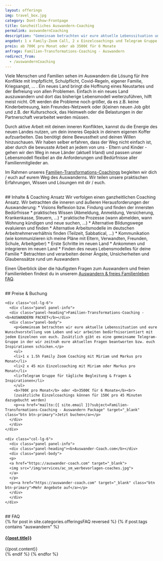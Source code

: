 ```yaml
---
layout: offerings
img: travel_box.jpg
category: Dont-Show-Frontpage
title: Ganzheitliches Auswandern-Coaching
permalink: auswandernCoaching
description: "Gemeinsam betrachten wir eure aktuelle Lebenssituation und eure Wunschvorstellung vom Leben im Ausland."
angebot: 1 x Family-Zoom Call, 2 x Einzelcoachings und Telegram Gruppe
preis: ab 700€ pro Monat oder ab 3500€ für 6 Monate
anfrage: Familien-Transformations-Coaching - Auswandern
redirect_from:
  - /auswandernCoaching
---
```


Viele Menschen und Familien sehen im Auswandern die Lösung für ihre Konflikte mit Impfpflicht, Schulpflicht, Covid-Regeln, eigener Familie, Kriegsangst, ... . Ein neues Land bringt die Hoffnung eines Neustartes und der Befreiung von allen Problemen. Einfach in ein neues Land
auszuwandern und dort das bisherige Lebensmodell weiterzuführen, hilft meist nicht. Oft werden die Probleme noch größer, da es z.B. keine Kinderbetreuung, kein Freundes-Netzwerk oder (k)einen neuen Job gibt und z.B. der Kulturschock, das Heimweh oder die Belastungen in der Partnerschaft verarbeitet werden müssen.

Durch aktive Arbeit mit deinen inneren Konflikten, kannst du die Energie des neuen Landes nutzen, um dein inneres Gepäck in deinem eigenen Koffer aufzuarbeiten. Das benötigt deine Bewusstheit und deinen Willen hinzuschauen. Wir haben selber erfahren, dass der Weg nicht einfach ist, aber durch die bewusste Arbeit an jedem von uns - Eltern und Kinder - gehen wir den Weg in neue Länder (aktuell Irland) und passen unser Lebensmodell flexibel an die Anforderungen und Bedürfnisse aller Familienmitglieder an.

Im Rahmen unseres [Familien-Transformations-Coachings](/services-familie/2021/12/12/FamilenCoaching/) begleiten wir dich / euch auf eurem Weg des Auswanderns. Wir teilen unsere praktischen Erfahrungen, Wissen und Lösungen mit dir / euch.

<br>
## Inhalte & Coaching Ansatz
Wir verfolgen einen ganzheitlichen Coaching Ansatz. Wir betrachten die inneren und äußeren Herausforderungen der Auswanderung:
* Visions Reflexion bzw. Findung und finden der innersten Bedürfnisse
* praktisches Wissen (Abmeldung, Anmeldung, Versicherung, Krankenkasse, Steuern, ...)
* praktische Prozesse (wann abmelden, wann Wohnung kündigen und neue suchen, ...)
* Alternative Bildungswege evaluieren und finden
* Alternative Arbeitsmodelle im deutschen Arbeitnehmerverhältnis finden (Teilzeit, Sabbatical, ...)
* Kommunikation (wie kommunizieren ich meine Pläne mit Eltern, Verwandten, Freunden, Schule, Arbeitgeber)
* Erste Schritte im neuen Land
* Ankommen und integrieren im neuen Land
* Finden des neues Lebensmodelles für deine Familie
* Betrachten und verarbeiten deiner Ängste, Unsicherheiten und Glaubenssätze rund um Auswandern

Einen Überblick über die häufigsten Fragen zum Auswandern und freien Familienleben findest du in
unserem [Auswandern & freies Familienleben FAQ](/auswandernFAQ).

<br>
## Preise & Buchung
<div class="container">
  <div class="row">

    <div class="col-lg-6">
      <div class="panel panel-info">
      <div class="panel-heading">Familien-Transformations-Coaching - <b>AUSWANDERN PACKET</b></div>
      <div class="panel-body">
        <p>Gemeinsam betrachten wir eure aktuelle Lebenssituation und eure Wunschvorstellung vom Leben und wir arbeiten bedürfnisorientiert mit jedem Einzelnen von euch. Zusätzlich gibt es eine gemeinsame Telegram-Gruppe in der wir zeitnah eure aktuellen Fragen beantworten bzw. euch Inspirationen schicken.</p>
        <ul>
        <li>1 x 1.5h Family Zoom Coaching mit Miriam und Markus pro Monat</li>
        <li>2 x 45 min Einzelcoaching mit Miriam oder Markus pro Monat</li>
        <li>Telegram Gruppe für tägliche Begleitung & Fragen & Inspirationen</li>
        </ul>
        <b>700€ pro Monat</b> oder <b>3500€ für 6 Monate</b><br>
        (zusätzliche Einzelcoachings können für 150€ pro 45 Minuten dazugebucht werden)
        <p><a href="mailto:{{ site.email }}?subject=Familien-Transformations-Coaching - Auswandern Package" target="_blank" class="btn btn-primary">Jetzt buchen</a></p>
      </div>
      </div>
    </div>

    <div class="col-lg-6">
      <div class="panel panel-info">
      <div class="panel-heading"><b>Auswander-Coach.com</b></div>
      <div class="panel-body">
      <p>
      <a href="https://auswander-coach.com" target="_blank">
      <img src="/img/services/ac_sm_werbevorlagen-coaches.jpg">
      </a>
      </p>
      <p><a href="https://auswander-coach.com" target="_blank" class="btn btn-primary">Mehr Angebote auf</a></p>
      </div>
      </div>
    </div>

</div>
</div>


<br>
## FAQ
<div class="panel-group" id="accordion" role="tablist" aria-multiselectable="true">
  <div class="panel panel-default">
  {% for post in site.categories.offeringsFAQ reversed %}
    {% if post.tags contains "auswandern" %}
    <div class="panel-heading" role="tab" id="{{post.anker}}Head">
      <h4 class="panel-title">
        <a rclass="collapsed" ole="button" data-toggle="collapse" data-parent="#accordion" href="#{{post.anker}}Role" aria-expanded="false" aria-controls="{{post.anker}}">
          {{post.title}}
        </a>
      </h4>
    </div>
    <div id="{{post.anker}}Role" class="panel-collapse collapse" role="tabpanel" aria-labelledby="{{post.anker}}Head">
      <div class="panel-body">
        {{post.content}}
      </div>
    </div>
    {% endif %}
  {% endfor %}
  </div>
</div>
